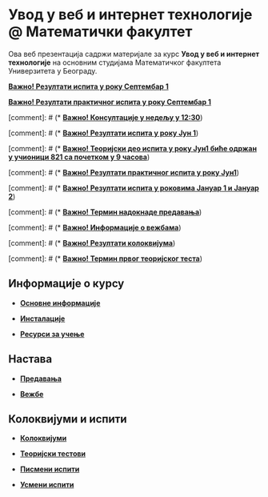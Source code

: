 # Увод у веб и интернет технологије @ Математички факултет

Ова веб презентација садржи материјале за курс **Увод у веб и интернет технологије** на основним студијама Математичког факултета Универзитета у Београду.

**[Важно! Резултати испита у року Септембар 1](/usmeni-ispiti/info/README.md)**

**[Важно! Резултати практичног испита у року Септембар 1](/pismeni-ispiti/info/README.md)**

[comment]: # (* **[Важно! Консултације у недељу у 12:30](/pismeni-ispiti/info/README.md)**)

[comment]: # (* **[Важно! Резултати испита у року Јун 1](/usmeni-ispiti/info/README.md)**)

[comment]: # (* **[Важно! Теоријски део испита у року Јун1 биће одржан у учионици 821 са почетком у 9 часова](/usmeni-ispiti/info/README.md)**)

[comment]: # (* **[Важно! Резултати практичног испита у року Јун1](/pismeni-ispiti/info/README.md)**)

[comment]: # (* **[Важно! Резултати испита у роковима Јануар 1 и Јануар 2](/usmeni-ispiti/info/README.md)**)

[comment]: # (* **[Важно! Термин надокнаде предавања](/predavanja/info/README.md)**)

[comment]: # (* **[Важно! Информације о вежбама](/vezbe/info/README.md)**)

[comment]: # (* **[Важно! Резултати колоквијума](/kolokvijumi/info/README.md)**)

[comment]: # (* **[Важно! Термин првог теоријског теста](/usmeni-ispiti/info/README.md)**)

## Информације о курсу

* **[Основне информације](/informacije/README.md)**

* **[Инсталације](/INSTALACIJE.md)**

* **[Ресурси за учење](/RESURSI-ZA-UCENJE.md)**

## Настава

* **[Предавања](/predavanja/README.md)**

* **[Вежбе](/vezbe/README.md)**

## Колоквијуми и испити

* **[Колоквијуми](/kolokvijumi/README.md)**

* **[Теоријски тестови](/teorijski-testovi/README.md)**

* **[Писмени испити](/pismeni-ispiti/README.md)**

* **[Усмени испити](/usmeni-ispiti/README.md)**